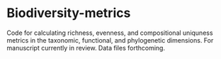 # Biodiversity-metrics
Code for calculating richness, evenness, and compositional uniquness metrics in the taxonomic, functional, and phylogenetic dimensions. For manuscript currently in review. Data files forthcoming.
